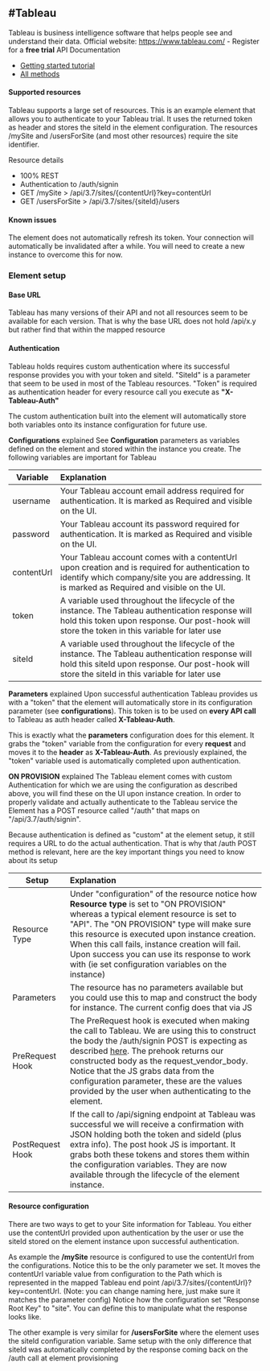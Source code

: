 #Tableau
-------------

Tableau is business intelligence software that helps people see and understand their data.
Official website: https://www.tableau.com/ - Register for a **free trial**
API Documentation
* [Getting started tutorial](https://help.tableau.com/current/api/rest_api/en-us/REST/rest_api_get_started_tutorial_part_1.htm#sign-in-to-your-server)
* [All methods](https://help.tableau.com/current/api/rest_api/en-us/REST/rest_api_ref.htm)



#### Supported resources
Tableau supports a large set of resources.  This is an example element that allows you to authenticate to your Tableau trial. It uses the returned token as header and stores the siteId in the element configuration.  The resources /mySite and /usersForSite (and most other resources) require the site identifier.

Resource details
* 100% REST
* Authentication to /auth/signin
* GET /mySite > /api/3.7/sites/{contentUrl}?key=contentUrl
* GET /usersForSite > /api/3.7/sites/{siteId}/users


#### Known issues
The element does not automatically refresh its token. Your connection will automatically be invalidated after a while. You will need to create a new instance to overcome this for now.


### Element setup
#### Base URL
Tableau has many versions of their API and not all resources seem to be available for each version. That is why the base URL does not hold /api/x.y but rather find that within the mapped resource

#### Authentication
Tableau holds requires custom authentication where its successful response provides you with your token and siteId. 
"SiteId" is a parameter that seem to be used in most of the Tableau resources.
"Token" is required as authentication header for every resource call you execute as **"X-Tableau-Auth"**

The custom authentication built into the element will automatically store both variables onto its instance configuration for future use.  

**Configurations** explained
See **Configuration** parameters as variables defined on the element and stored within the instance you create.  The following variables are important for Tableau

| Variable | Explanation           |
| ------------- |:-------------|
| username      | Your Tableau account email address required for authentication. It is marked as Required and visible on the UI.  |
| password      | Your Tableau account its password required for authentication. It is marked as Required and visible on the UI.      |
| contentUrl     | Your Tableau account comes with a contentUrl upon creation and is required for authentication to identify which company/site you are addressing. It is marked as Required and visible on the UI.      |
| token      | A variable used throughout the lifecycle of the instance. The Tableau authentication response will hold this token upon response. Our post-hook will store the token in this variable for later use  |
| siteId      | A variable used throughout the lifecycle of the instance. The Tableau authentication response will hold this siteId upon response. Our post-hook will store the siteId in this variable for later use  |

**Parameters** explained
Upon successful authentication Tableau provides us with a "token" that the element will automatically store in its configuration parameter (see **configurations**). This token is to be used on **every API call** to Tableau as auth header called **X-Tableau-Auth**.

This is exactly what the **parameters** configuration does for this element. It grabs the "token" variable from the configuration for every **request** and moves it to the **header** as **X-Tableau-Auth**.  As previously explained, the "token" variable used is automatically completed upon authentication.

**ON PROVISION** explained
The Tableau element comes with custom Authentication for which we are using the configuration as described above, you will find these on the UI upon instance creation.  In order to properly validate and actually authenticate to the Tableau service the Element has a POST resource called "/auth" that maps on "/api/3.7/auth/signin".

Because authentication is defined as "custom" at the element setup, it still requires a URL to do the actual authentication.  That is why that /auth POST method is relevant, here are the key important things you need to know about its setup


| Setup | Explanation           |
| ----- |:-------------|
| Resource Type      | Under "configuration" of the resource notice how **Resource type** is set to "ON PROVISION" whereas a typical element resource is set to "API".  The "ON PROVISION" type will make sure this resource is executed upon instance creation.  When this call fails, instance creation will fail.  Upon success you can use its response to work with (ie set configuration variables on the instance)  |
| Parameters | The resource has no parameters available but you could use this to map and construct the body for instance. The current config does that via JS|
|PreRequest Hook| The PreRequest hook is executed when making the call to Tableau. We are using this to construct the body the /auth/signin POST is expecting as described [here](https://help.tableau.com/current/api/rest_api/en-us/REST/rest_api_get_started_tutorial_part_1.htm#request-body). The prehook returns our constructed body as the request_vendor_body. Notice that the JS grabs data from the configuration parameter, these are the values provided by the user when authenticating to the element. |
|PostRequest Hook|If the call to /api/signing endpoint at Tableau was successful we will receive a confirmation with JSON holding both the token and sideId (plus extra info).  The post hook JS is important. It grabs both these tokens and stores them within the configuration variables. They are now available through the lifecycle of the element instance. |



#### Resource configuration
There are two ways to get to your Site information for Tableau. You either use the contentUrl provided upon authentication by the user or use the siteId stored on the element instance upon successful authentication.

As example the **/mySite** resource is configured to use the contentUrl from the configurations. Notice this to be the only parameter we set. It moves the contentUrl variable value from configuration to the Path which is represented in the mapped Tableau end point /api/3.7/sites/{contentUrl}?key=contentUrl. (Note: you can change naming here, just make sure it matches the parameter config)
Notice how the configuration set "Response Root Key" to "site". You can define this to manipulate what the response looks like.

The other example is very similar for **/usersForSite** where the element uses the siteId configuration variable. Same setup with the only difference that siteId was automatically completed by the response coming back on the /auth call at element provisioning
